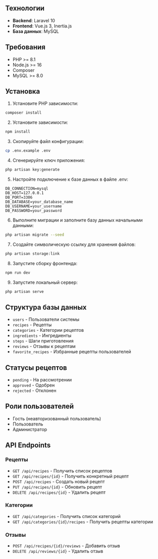 ## Технологии

- **Backend**: Laravel 10
- **Frontend**: Vue.js 3, Inertia.js
- **База данных**: MySQL

## Требования

- PHP >= 8.1
- Node.js >= 16
- Composer
- MySQL >= 8.0

## Установка

1. Установите PHP зависимости:
```bash
composer install
```

2. Установите зависимости:
```bash
npm install
```

3. Скопируйте файл конфигурации:
```bash
cp .env.example .env
```

4. Сгенерируйте ключ приложения:
```bash
php artisan key:generate
```

5. Настройте подключение к базе данных в файле .env:
```
DB_CONNECTION=mysql
DB_HOST=127.0.0.1
DB_PORT=3306
DB_DATABASE=your_database_name
DB_USERNAME=your_username
DB_PASSWORD=your_password
```

6. Выполните миграции и заполните базу данных начальными данными:
```bash
php artisan migrate --seed
```

7. Создайте символическую ссылку для хранения файлов:
```bash
php artisan storage:link
```

8. Запустите сборку фронтенда:
```bash
npm run dev
```

9. Запустите локальный сервер:
```bash
php artisan serve
```

## Структура базы данных

- `users` - Пользователи системы
- `recipes` - Рецепты
- `categories` - Категории рецептов
- `ingredients` - Ингредиенты
- `steps` - Шаги приготовления
- `reviews` - Отзывы к рецептам
- `favorite_recipes` - Избранные рецепты пользователей

## Статусы рецептов

- `pending` - На рассмотрении
- `approved` - Одобрен
- `rejected` - Отклонен

## Роли пользователей

- Гость (неавторизованный пользователь)
- Пользователь
- Администратор

## API Endpoints

### Рецепты
- `GET /api/recipes` - Получить список рецептов
- `GET /api/recipes/{id}` - Получить конкретный рецепт
- `POST /api/recipes` - Создать новый рецепт
- `PUT /api/recipes/{id}` - Обновить рецепт
- `DELETE /api/recipes/{id}` - Удалить рецепт

### Категории
- `GET /api/categories` - Получить список категорий
- `GET /api/categories/{id}/recipes` - Получить рецепты категории

### Отзывы
- `POST /api/recipes/{id}/reviews` - Добавить отзыв
- `DELETE /api/reviews/{id}` - Удалить отзыв